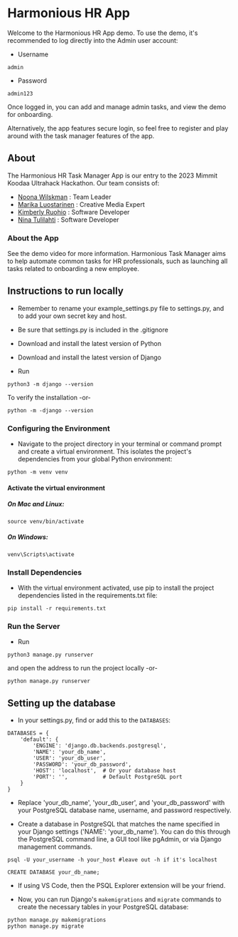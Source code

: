 # Harmonious HR App
Welcome to the Harmonious HR App demo. To use the demo, it's recommended to log directly into the Admin user account:
- Username 
```
admin
```
- Password
```
admin123
```

Once logged in, you can add and manage admin tasks, and view the demo for onboarding.

Alternatively, the app features secure login, so feel free to register and play around with the task manager features of the app.

## About
The Harmonious HR Task Manager App is our entry to the 2023 Mimmit Koodaa Ultrahack Hackathon. Our team consists of:  
  
- [Noona Wilskman](https://www.linkedin.com/in/wilskman/) : Team Leader
- [Marika Luostarinen](https://www.linkedin.com/in/marikaluostarinen/) : Creative Media Expert
- [Kimberly Ruohio](https://www.linkedin.com/in/kimberly-ruohio-1200/) : Software Developer
- [Nina Tulilahti](https://www.linkedin.com/in/ninatulilahti/) : Software Developer

### About the App
See the demo video for more information. Harmonious Task Manager aims to help automate common tasks for HR professionals, such as launching all tasks related to onboarding a new employee. 


## Instructions to run locally
- Remember to rename your example_settings.py file to settings.py, and to add your own secret key and host.
- Be sure that settings.py is included in the .gitignore
- Download and install the latest version of Python
- Download and install the latest version of Django

- Run 
```
python3 -m django --version
```
To verify the installation -or- 
```
python -m -django --version
```

### Configuring the Environment

- Navigate to the project directory in your terminal or command prompt and create a virtual environment. This isolates the project's dependencies from your global Python environment: 

```
python -m venv venv

```

#### Activate the virtual environment
##### On Mac and Linux:
```
source venv/bin/activate

```

##### On Windows:
```
venv\Scripts\activate

```
### Install Dependencies
- With the virtual environment activated, use pip to install the project dependencies listed in the requirements.txt file:

```
pip install -r requirements.txt 

```

### Run the Server

- Run 
```
python3 manage.py runserver
```
and open the address to run the project locally -or- 
```
python manage.py runserver
```

## Setting up the database
- In your settings.py, find or add  this to the `DATABASES`:

```
DATABASES = {
    'default': {
        'ENGINE': 'django.db.backends.postgresql',
        'NAME': 'your_db_name',
        'USER': 'your_db_user',
        'PASSWORD': 'your_db_password',
        'HOST': 'localhost',  # Or your database host
        'PORT': '',           # Default PostgreSQL port
    }
}

```

- Replace 'your_db_name', 'your_db_user', and 'your_db_password' with your PostgreSQL database name, username, and password respectively.

- Create a database in PostgreSQL that matches the name specified in your Django settings ('NAME': 'your_db_name'). You can do this through the PostgreSQL command line, a GUI tool like pgAdmin, or via Django management commands.

```
psql -U your_username -h your_host #leave out -h if it's localhost

```

```
CREATE DATABASE your_db_name;

```

- If using VS Code, then the PSQL Explorer extension will be your friend.

- Now, you can run Django's `makemigrations` and `migrate` commands to create the necessary tables in your PostgreSQL database:

```
python manage.py makemigrations
python manage.py migrate

```
